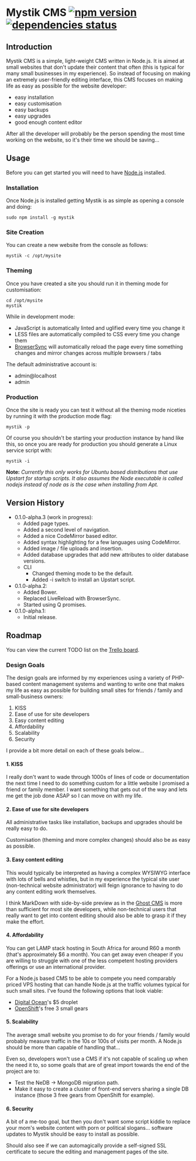 # Mystik CMS [![npm version](http://img.shields.io/npm/v/mystik.svg)](https://npmjs.org/package/mystik) [![dependencies status](https://david-dm.org/mattpwest/mystik.png)](https://npmjs.org/package/mystik)

## Introduction
Mystik CMS is a simple, light-weight CMS written in Node.js. It is aimed at small websites that don't update their content that often (this is typical for many small businesses in my experience). So instead of focusing on making an extremely user-friendly editing interface, this CMS focuses on making life as easy as possible for the website developer:
* easy installation
* easy customisation
* easy backups
* easy upgrades
* good enough content editor

After all the developer will probably be the person spending the most time working on the website, so it's their time we should be saving...

## Usage
Before you can get started you will need to have [Node.js](http://nodejs.org/download/) installed.

### Installation
Once Node.js is installed getting Mystik is as simple as opening a console and doing:

    sudo npm install -g mystik

### Site Creation
You can create a new website from the console as follows:

    mystik -c /opt/mysite

### Theming
Once you have created a site you should run it in theming mode for customisation:

    cd /opt/mysite
    mystik

While in development mode:
* JavaScript is automatically linted and uglified every time you change it
* LESS files are automatically compiled to CSS every time you change them
* [BrowserSync](http://www.browsersync.io/) will automatically reload the page every time something changes and mirror changes across multiple browsers / tabs

The default administrative account is:
* admin@localhost
* admin

### Production
Once the site is ready you can test it without all the theming mode niceties by running it with the production mode flag:

    mystik -p

Of course you shouldn't be starting your production instance by hand like this, so once you are ready for production you should generate a Linux service script with:

    mystik -i

**Note:** *Currently this only works for Ubuntu based distributions that use Upstart for startup scripts. It also assumes the Node executable is called nodejs instead of node as is the case when installing from Apt.*

## Version History

* 0.1.0-alpha.3 (work in progress):
    * Added page types.
    * Added a second level of navigation.
    * Added a nice CodeMirror based editor.
    * Added syntax highlighting for a few languages using CodeMirror.
    * Added image / file uploads and insertion.
    * Added database upgrades that add new attributes to older database versions.
    * CLI
        * Changed theming mode to be the default.
        * Added -i switch to install an Upstart script.
* 0.1.0-alpha.2:
    * Added Bower.
    * Replaced LiveReload with BrowserSync.
    * Started using Q promises.
* 0.1.0-alpha.1:
    * Initial release.

## Roadmap
You can view the current TODO list on the [Trello board](https://trello.com/b/ozVTEkDw/mystik-cms).

### Design Goals
The design goals are informed by my experiences using a variety of PHP-based content management systems and wanting to write one that makes my life as easy as possible for building small sites for friends / family and small-business owners:
1. KISS
2. Ease of use for site developers
3. Easy content editing
4. Affordability
5. Scalability
6. Security

I provide a bit more detail on each of these goals below...

#### 1. KISS
I really don't want to wade through 1000s of lines of code or documentation the next time I need to do something custom for a little website I promised a friend or family member. I want something that gets out of the way and lets me get the job done ASAP so I can move on with my life.

#### 2. Ease of use for site developers
All administrative tasks like installation, backups and upgrades should be really easy to do.

Customisation (theming and more complex changes) should also be as easy as possible. 

#### 3. Easy content editing
This would typically be interpreted as having a complex WYSIWYG interface with lots of bells and whistles, but in my experience the typical site user (non-technical website administrator) will feign ignorance to having to do any content editing work themselves.

I think MarkDown with side-by-side preview as in the [Ghost CMS](https://ghost.org/features/) is more than sufficient for most site developers, while non-technical users that really want to get into content editing should also be able to grasp it if they make the effort.

#### 4. Affordability
You can get LAMP stack hosting in South Africa for around R60 a month (that's approximately $6 a month). You can get away even cheaper if you are   willing to struggle with one of the less competent hosting providers offerings or use an international provider.

For a Node.js based CMS to be able to compete you need comparably priced VPS hosting that can handle Node.js at the traffic volumes typical for such small sites. I've found the following options that look viable:
* [Digital Ocean](https://www.digitalocean.com/pricing/)'s $5 droplet
* [OpenShift](https://www.openshift.com/products/pricing)'s free 3 small gears 

#### 5. Scalability
The average small website you promise to do for your friends / family would probably measure traffic in the 10s or 100s of visits per month. A Node.js  should be more than capable of handling that...

Even so, developers won't use a CMS if it's not capable of scaling up when the need it to, so some goals that are of great import towards the end of the project are to:
* Test the NeDB -> MongoDB migration path.
* Make it easy to create a cluster of front-end servers sharing a single DB instance (those 3 free gears from OpenShift for example).

#### 6. Security
A bit of a me-too goal, but then you don't want some script kiddie to replace your mom's website content with porn or political slogans... software updates to Mystik should be easy to install as possible.

Should also see if we can automagically provide a self-signed SSL certificate to secure the editing and management pages of the site.
